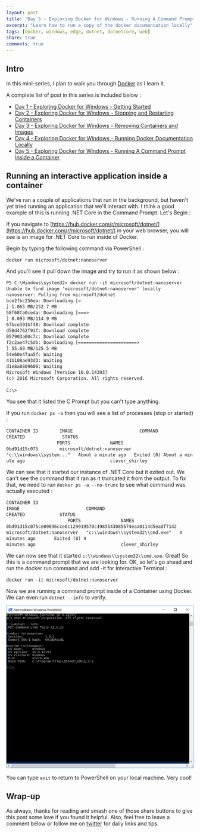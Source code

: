 ```yaml
---
layout: post
title: "Day 5 - Exploring Docker for Windows - Running A Command Prompt Inside a Container"
excerpt: "Learn how to run a copy of the docker documentation locally"
tags: [docker, windows, edge, dotnet, dotnetcore, web]
share: true
comments: true
---
```


## Intro

In this mini-series, I plan to walk you through [Docker](https://www.docker.com) as I learn it. 

A complete list of post in this series is included below :

* [Day 1 - Exploring Docker for Windows - Getting Started](http://michaelcrump.net/part1-docker/)
* [Day 2 - Exploring Docker for Windows - Stopping and Restarting Containers](http://michaelcrump.net/part2-docker/)
* [Day 3 - Exploring Docker for Windows - Removing Containers and Images](http://michaelcrump.net/part3-docker/)
* [Day 4 - Exploring Docker for Windows - Running Docker Documentation Locally](http://michaelcrump.net/part4-docker/)
* [Day 5 - Exploring Docker for Windows - Running A Command Prompt Inside a Container](http://michaelcrump.net/part5-docker/)

## Running an interactive application inside a container

We've ran a couple of applications that run in the background, but haven't yet tried running an application that we'll interact with. I think a good example of this is running .NET Core in the Command Prompt. Let's Begin :

If you navigate to [https://hub.docker.com/r/microsoft/dotnet/](https://hub.docker.com/r/microsoft/dotnet/) in your web browser, you will see is an image for .NET Core to run inside of Docker. 

Begin by typing the following command via PowerShell : 

	docker run microsoft/dotnet:nanoserver

And you'll see it pull down the image and try to run it as shown below : 

	PS C:\Windows\system32> docker run -it microsoft/dotnet:nanoserver
	Unable to find image 'microsoft/dotnet:nanoserver' locally
	nanoserver: Pulling from microsoft/dotnet
	bce2fbc256ea: Downloading [>                                                  ] 1.065 MB/252.7 MB
	58f68fa0ceda: Downloading [===>                                               ] 8.093 MB/114.9 MB
	67bce391bf48: Download complete
	d50d4762f91f: Download complete
	057903a00c7c: Download complete
	f2c2ae47c5db: Downloading [======================>                            ] 55.69 MB/125.5 MB
	54e60e47aa5f: Waiting
	41b108ae93d3: Waiting
	d1e8a8809606: Waiting
	Microsoft Windows [Version 10.0.14393]
	(c) 2016 Microsoft Corporation. All rights reserved.
	
	C:\>

You see that it listed the C Prompt but you can't type anything. 

If you run `docker ps -a` then you will see a list of processes (stop or started) :

	CONTAINER ID        IMAGE                         COMMAND                    CREATED              STATUS
	                   PORTS               NAMES
	0bd91d15c075        microsoft/dotnet:nanoserver   "c:\\windows\\system..."   About a minute ago   Exited (0) About a min
	ute ago                                clever_shirley

We can see that it started our instance of .NET Core but it exited out. We can't see the command that it ran as it truncated it from the output. To fix that, we need to run `docker ps -a --no-trunc` to see what command was actually executed : 

	CONTAINER ID                                                       IMAGE                         COMMAND                            CREATED             STATUS
	                       PORTS               NAMES
	0bd91d15c075ce09896cce6c129919570c4983543085674eaa0114d5eadf7142   microsoft/dotnet:nanoserver   "c:\\windows\\system32\\cmd.exe"   4 minutes ago       Exited (0) 4
	minutes ago                                clever_shirley

We can now see that it started `c:\\windows\\system32\\cmd.exe`. Great! So this is a command prompt that we are looking for. OK, so let's go ahead and run the docker run command and add -it for Interactive Terminal :

	docker run -it microsoft/dotnet:nanoserver

Now we are running a command prompt inside of a Container using Docker. We can even run `dotnet --info` to verify. 

![image](/files/dockerdotnet.png)

You can type `exit` to return to PowerShell on your local machine. Very cool!


## Wrap-up

As always, thanks for reading and smash one of those share buttons to give this post some love if you found it helpful. Also, feel free to leave a comment below or follow me on [twitter](http://twitter.com/mbcrump) for daily links and tips. 